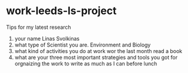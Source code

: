 # work-leeds-ls-project
Tips for my latest research

1. your name Linas Svolkinas
2. what type of Scientist you are. Environment and Biology
3. what kind of activities you do at work wor the last month read a book 
4. what are your three most important strategies and tools you got for orgnaizing the work to write as much as I can before lunch
